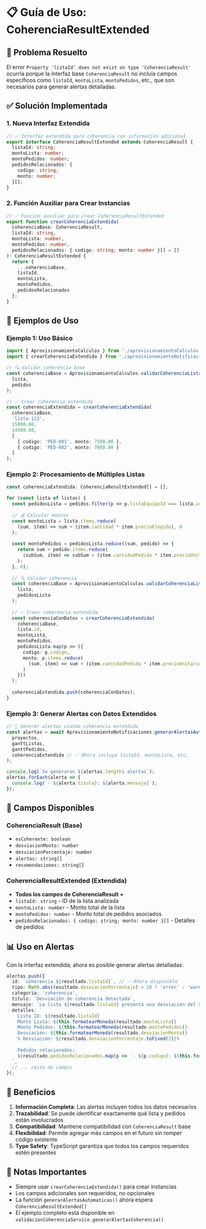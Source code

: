 # 📋 Guía de Uso: CoherenciaResultExtended

## 🎯 Problema Resuelto

El error `Property 'listaId' does not exist on type 'CoherenciaResult'` ocurría porque la interfaz base `CoherenciaResult` no incluía campos específicos como `listaId`, `montoLista`, `montoPedidos`, etc., que son necesarios para generar alertas detalladas.

## ✅ Solución Implementada

### 1. Nueva Interfaz Extendida

```typescript
// ✅ Interfaz extendida para coherencia con información adicional
export interface CoherenciaResultExtended extends CoherenciaResult {
  listaId: string;
  montoLista: number;
  montoPedidos: number;
  pedidosRelacionados: {
    codigo: string;
    monto: number;
  }[];
}
```

### 2. Función Auxiliar para Crear Instancias

```typescript
// ✅ Función auxiliar para crear CoherenciaResultExtended
export function crearCoherenciaExtendida(
  coherenciaBase: CoherenciaResult,
  listaId: string,
  montoLista: number,
  montoPedidos: number,
  pedidosRelacionados: { codigo: string; monto: number }[] = []
): CoherenciaResultExtended {
  return {
    ...coherenciaBase,
    listaId,
    montoLista,
    montoPedidos,
    pedidosRelacionados
  };
}
```

## 🚀 Ejemplos de Uso

### Ejemplo 1: Uso Básico

```typescript
import { AprovisionamientoCalculos } from './aprovisionamientoCalculos';
import { crearCoherenciaExtendida } from './aprovisionamientoNotificaciones';

// 🔍 Validar coherencia base
const coherenciaBase = AprovisionamientoCalculos.validarCoherenciaListaPedidos(
  lista,
  pedidos
);

// ✅ Crear coherencia extendida
const coherenciaExtendida = crearCoherenciaExtendida(
  coherenciaBase,
  'lista-123',
  15000.00,
  14500.00,
  [
    { codigo: 'PED-001', monto: 7500.00 },
    { codigo: 'PED-002', monto: 7000.00 }
  ]
);
```

### Ejemplo 2: Procesamiento de Múltiples Listas

```typescript
const coherenciaExtendida: CoherenciaResultExtended[] = [];

for (const lista of listas) {
  const pedidosLista = pedidos.filter(p => p.listaEquipoId === lista.id);
  
  // 💰 Calcular montos
  const montoLista = lista.items.reduce(
    (sum, item) => sum + (item.cantidad * item.precioElegido), 0
  );
  
  const montoPedidos = pedidosLista.reduce((sum, pedido) => {
    return sum + pedido.items.reduce(
      (subSum, item) => subSum + (item.cantidadPedida * item.precioUnitario), 0
    );
  }, 0);
  
  // 🔍 Validar coherencia
  const coherenciaBase = AprovisionamientoCalculos.validarCoherenciaListaPedidos(
    lista,
    pedidosLista
  );
  
  // ✅ Crear coherencia extendida
  const coherenciaConDatos = crearCoherenciaExtendida(
    coherenciaBase,
    lista.id,
    montoLista,
    montoPedidos,
    pedidosLista.map(p => ({
      codigo: p.codigo,
      monto: p.items.reduce(
        (sum, item) => sum + (item.cantidadPedida * item.precioUnitario), 0
      )
    }))
  );
  
  coherenciaExtendida.push(coherenciaConDatos);
}
```

### Ejemplo 3: Generar Alertas con Datos Extendidos

```typescript
// 🚨 Generar alertas usando coherencia extendida
const alertas = await AprovisionamientoNotificaciones.generarAlertasAutomaticas(
  proyectos,
  ganttListas,
  ganttPedidos,
  coherenciaExtendida // ✅ Ahora incluye listaId, montoLista, etc.
);

console.log(`Se generaron ${alertas.length} alertas`);
alertas.forEach(alerta => {
  console.log(`- ${alerta.titulo}: ${alerta.mensaje}`);
});
```

## 🔧 Campos Disponibles

### CoherenciaResult (Base)
- `esCoherente: boolean`
- `desviacionMonto: number`
- `desviacionPorcentaje: number`
- `alertas: string[]`
- `recomendaciones: string[]`

### CoherenciaResultExtended (Extendida)
- **Todos los campos de CoherenciaResult +**
- `listaId: string` - ID de la lista analizada
- `montoLista: number` - Monto total de la lista
- `montoPedidos: number` - Monto total de pedidos asociados
- `pedidosRelacionados: { codigo: string; monto: number }[]` - Detalles de pedidos

## 📊 Uso en Alertas

Con la interfaz extendida, ahora es posible generar alertas detalladas:

```typescript
alertas.push({
  id: `coherencia_${resultado.listaId}`, // ✅ Ahora disponible
  tipo: Math.abs(resultado.desviacionPorcentaje) > 20 ? 'error' : 'warning',
  categoria: 'coherencia',
  titulo: `Desviación de coherencia detectada`,
  mensaje: `La lista ${resultado.listaId} presenta una desviación del ${resultado.desviacionPorcentaje.toFixed(1)}%`,
  detalles: `
    Lista ID: ${resultado.listaId}
    Monto Lista: ${this.formatearMoneda(resultado.montoLista)}
    Monto Pedidos: ${this.formatearMoneda(resultado.montoPedidos)}
    Desviación: ${this.formatearMoneda(resultado.desviacionMonto)}
    % Desviación: ${resultado.desviacionPorcentaje.toFixed(2)}%
    
    Pedidos relacionados:
    ${resultado.pedidosRelacionados.map(p => `- ${p.codigo}: ${this.formatearMoneda(p.monto)}`).join('\n')}
  `,
  // ... resto de campos
});
```

## 🎯 Beneficios

1. **Información Completa**: Las alertas incluyen todos los datos necesarios
2. **Trazabilidad**: Se puede identificar exactamente qué lista y pedidos están involucrados
3. **Compatibilidad**: Mantiene compatibilidad con `CoherenciaResult` base
4. **Flexibilidad**: Permite agregar más campos en el futuro sin romper código existente
5. **Type Safety**: TypeScript garantiza que todos los campos requeridos estén presentes

## 🚨 Notas Importantes

- Siempre usar `crearCoherenciaExtendida()` para crear instancias
- Los campos adicionales son requeridos, no opcionales
- La función `generarAlertasAutomaticas()` ahora espera `CoherenciaResultExtended[]`
- El ejemplo completo está disponible en `validacionCoherenciaService.generarAlertasCoherencia()`